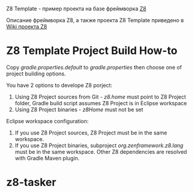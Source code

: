 Z8 Template - пример проекта на базе фреймворка [Z8](https://github.com/zenframework/z8/)

Описание фреймворка Z8, а также проекта Z8 Template приведено в [Wiki проекта Z8](https://github.com/zenframework/z8/wiki)

# Z8 Template Project Build How-to

Copy _gradle.properties.default_ to _gradle.properties_ then choose one of project building options.

You have 2 options to develope Z8 porject:
1. Using Z8 Project sources from Git - _z8.home_ must point to Z8 Project folder, Gradle build script assumes Z8 Project is in Eclipse workspace
1. Using Z8 Project binaries - _z8Home_ must not be set

Eclipse workspace configuration:
1. If you use Z8 Project sources, Z8 Project must be in the same workspace.
1. If you use Z8 Project binaries, subproject _org.zenframework.z8.lang_ must be in the same workspace. Other Z8 dependencies are resolved with Gradle Maven plugin.
# z8-tasker
